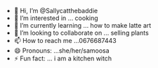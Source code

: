 - 👋 Hi, I’m @Sallycatthebaddie
- 👀 I’m interested in ... cooking 
- 🌱 I’m currently learning ... how to make latte art
- 💞️ I’m looking to collaborate on ... selling plants 
- 📫 How to reach me ...0676687443
- 😄 Pronouns: ...she/her/samoosa
- ⚡ Fun fact: ... i am a kitchen witch

<!---
Sallycatthebaddie/Sallycatthebddie is a ✨ special ✨ repository because its `README.md` (this file) appears on your GitHub profile.
You can click the Preview link to take a look at your changes.
--->
